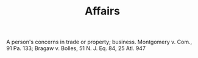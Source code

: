 ---
title: Affairs
letter: A
permalink: "/definitions/affairs.html"
body: A person's concerns in trade or property; business. Montgomery v. Com., 91 Pa.
  133; Bragaw v. Bolles, 51 N. J. Eq. 84, 25 Atl. 947
published_at: '2018-07-07'
source: Black's Law Dictionary
layout: post
---